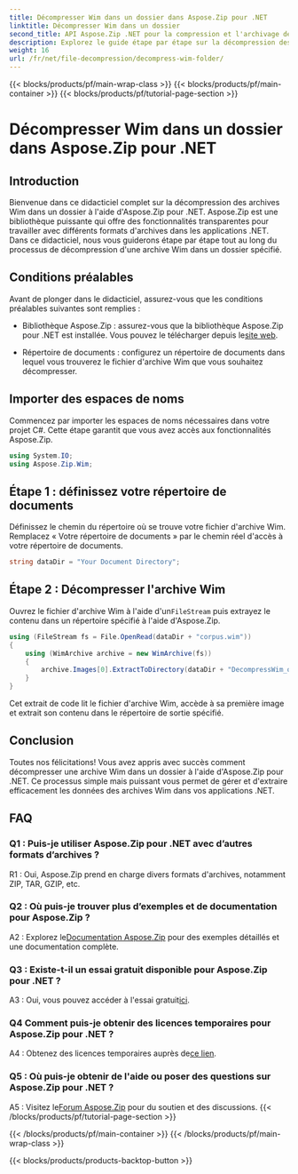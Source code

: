 ```yaml
---
title: Décompresser Wim dans un dossier dans Aspose.Zip pour .NET
linktitle: Décompresser Wim dans un dossier
second_title: API Aspose.Zip .NET pour la compression et l'archivage de fichiers
description: Explorez le guide étape par étape sur la décompression des archives Wim à l'aide d'Aspose.Zip pour .NET. Téléchargez la bibliothèque, suivez le didacticiel et gérez efficacement les fichiers d'archives dans vos applications .NET.
weight: 16
url: /fr/net/file-decompression/decompress-wim-folder/
---
```


{{< blocks/products/pf/main-wrap-class >}}
{{< blocks/products/pf/main-container >}}
{{< blocks/products/pf/tutorial-page-section >}}

# Décompresser Wim dans un dossier dans Aspose.Zip pour .NET

## Introduction

Bienvenue dans ce didacticiel complet sur la décompression des archives Wim dans un dossier à l'aide d'Aspose.Zip pour .NET. Aspose.Zip est une bibliothèque puissante qui offre des fonctionnalités transparentes pour travailler avec différents formats d'archives dans les applications .NET. Dans ce didacticiel, nous vous guiderons étape par étape tout au long du processus de décompression d'une archive Wim dans un dossier spécifié.

## Conditions préalables

Avant de plonger dans le didacticiel, assurez-vous que les conditions préalables suivantes sont remplies :

-  Bibliothèque Aspose.Zip : assurez-vous que la bibliothèque Aspose.Zip pour .NET est installée. Vous pouvez le télécharger depuis le[site web](https://releases.aspose.com/zip/net/).

- Répertoire de documents : configurez un répertoire de documents dans lequel vous trouverez le fichier d'archive Wim que vous souhaitez décompresser.

## Importer des espaces de noms

Commencez par importer les espaces de noms nécessaires dans votre projet C#. Cette étape garantit que vous avez accès aux fonctionnalités Aspose.Zip.

```csharp
using System.IO;
using Aspose.Zip.Wim;
```

## Étape 1 : définissez votre répertoire de documents

Définissez le chemin du répertoire où se trouve votre fichier d'archive Wim. Remplacez « Votre répertoire de documents » par le chemin réel d'accès à votre répertoire de documents.

```csharp
string dataDir = "Your Document Directory";
```

## Étape 2 : Décompresser l'archive Wim

 Ouvrez le fichier d'archive Wim à l'aide d'un`FileStream` puis extrayez le contenu dans un répertoire spécifié à l'aide d'Aspose.Zip.

```csharp
using (FileStream fs = File.OpenRead(dataDir + "corpus.wim"))
{
    using (WimArchive archive = new WimArchive(fs))
    {
        archive.Images[0].ExtractToDirectory(dataDir + "DecompressWim_out");
    }
}
```

Cet extrait de code lit le fichier d'archive Wim, accède à sa première image et extrait son contenu dans le répertoire de sortie spécifié.

## Conclusion

Toutes nos félicitations! Vous avez appris avec succès comment décompresser une archive Wim dans un dossier à l'aide d'Aspose.Zip pour .NET. Ce processus simple mais puissant vous permet de gérer et d'extraire efficacement les données des archives Wim dans vos applications .NET.

## FAQ

### Q1 : Puis-je utiliser Aspose.Zip pour .NET avec d’autres formats d’archives ?

R1 : Oui, Aspose.Zip prend en charge divers formats d'archives, notamment ZIP, TAR, GZIP, etc.

### Q2 : Où puis-je trouver plus d’exemples et de documentation pour Aspose.Zip ?

 A2 : Explorez le[Documentation Aspose.Zip](https://reference.aspose.com/zip/net/) pour des exemples détaillés et une documentation complète.

### Q3 : Existe-t-il un essai gratuit disponible pour Aspose.Zip pour .NET ?

 A3 : Oui, vous pouvez accéder à l'essai gratuit[ici](https://releases.aspose.com/).

### Q4 Comment puis-je obtenir des licences temporaires pour Aspose.Zip pour .NET ?

 A4 : Obtenez des licences temporaires auprès de[ce lien](https://purchase.aspose.com/temporary-license/).

### Q5 : Où puis-je obtenir de l'aide ou poser des questions sur Aspose.Zip pour .NET ?

 A5 : Visitez le[Forum Aspose.Zip](https://forum.aspose.com/c/zip/37) pour du soutien et des discussions.
{{< /blocks/products/pf/tutorial-page-section >}}

{{< /blocks/products/pf/main-container >}}
{{< /blocks/products/pf/main-wrap-class >}}

{{< blocks/products/products-backtop-button >}}
